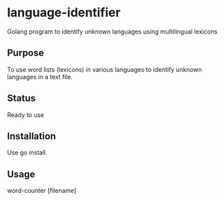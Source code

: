 # language-identifier
Golang program to identify unknown languages using multilingual lexicons

## Purpose
To use word lists (lexicons) in various languages to identify unknown languages in a text file.

## Status
Ready to use

## Installation
Use go install.

## Usage
word-counter [filename]
